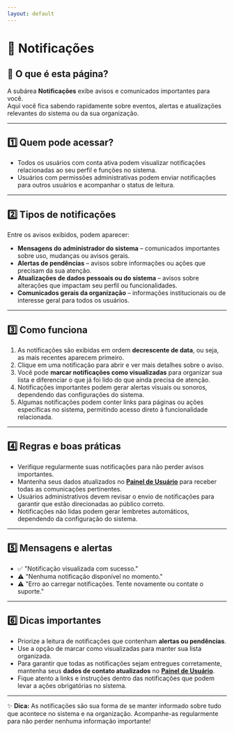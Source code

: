```yaml
---
layout: default
---
```


# 🔔 Notificações

## 📄 O que é esta página?
A subárea **Notificações** exibe avisos e comunicados importantes para você.  
Aqui você fica sabendo rapidamente sobre eventos, alertas e atualizações relevantes do sistema ou da sua organização.

---

## 1️⃣ Quem pode acessar?
- Todos os usuários com conta ativa podem visualizar notificações relacionadas ao seu perfil e funções no sistema.  
- Usuários com permissões administrativas podem enviar notificações para outros usuários e acompanhar o status de leitura.

---

## 2️⃣ Tipos de notificações
Entre os avisos exibidos, podem aparecer:  
- **Mensagens do administrador do sistema** – comunicados importantes sobre uso, mudanças ou avisos gerais.  
- **Alertas de pendências** – avisos sobre informações ou ações que precisam da sua atenção.  
- **Atualizações de dados pessoais ou do sistema** – avisos sobre alterações que impactam seu perfil ou funcionalidades.  
- **Comunicados gerais da organização** – informações institucionais ou de interesse geral para todos os usuários.

---

## 3️⃣ Como funciona
1. As notificações são exibidas em ordem **decrescente de data**, ou seja, as mais recentes aparecem primeiro.  
2. Clique em uma notificação para abrir e ver mais detalhes sobre o aviso.  
3. Você pode **marcar notificações como visualizadas** para organizar sua lista e diferenciar o que já foi lido do que ainda precisa de atenção.  
4. Notificações importantes podem gerar alertas visuais ou sonoros, dependendo das configurações do sistema.  
5. Algumas notificações podem conter links para páginas ou ações específicas no sistema, permitindo acesso direto à funcionalidade relacionada.

---

## 4️⃣ Regras e boas práticas
- Verifique regularmente suas notificações para não perder avisos importantes.  
- Mantenha seus dados atualizados no [**Painel de Usuário**](/1.%20Área%20Pessoal/1.1%20painel-de-usuario/index.html) para receber todas as comunicações pertinentes.  
- Usuários administrativos devem revisar o envio de notificações para garantir que estão direcionadas ao público correto.  
- Notificações não lidas podem gerar lembretes automáticos, dependendo da configuração do sistema.

---

## 5️⃣ Mensagens e alertas
- ✅ "Notificação visualizada com sucesso."  
- ⚠️ "Nenhuma notificação disponível no momento."  
- ⚠️ "Erro ao carregar notificações. Tente novamente ou contate o suporte."

---

## 6️⃣ Dicas importantes
- Priorize a leitura de notificações que contenham **alertas ou pendências**.  
- Use a opção de marcar como visualizadas para manter sua lista organizada.  
- Para garantir que todas as notificações sejam entregues corretamente, mantenha seus **dados de contato atualizados** no [**Painel de Usuário**](/1.%20Área%20Pessoal/1.1%20painel-de-usuario/index.html).  
- Fique atento a links e instruções dentro das notificações que podem levar a ações obrigatórias no sistema.

---

✨ **Dica:** As notificações são sua forma de se manter informado sobre tudo que acontece no sistema e na organização. Acompanhe-as regularmente para não perder nenhuma informação importante!

